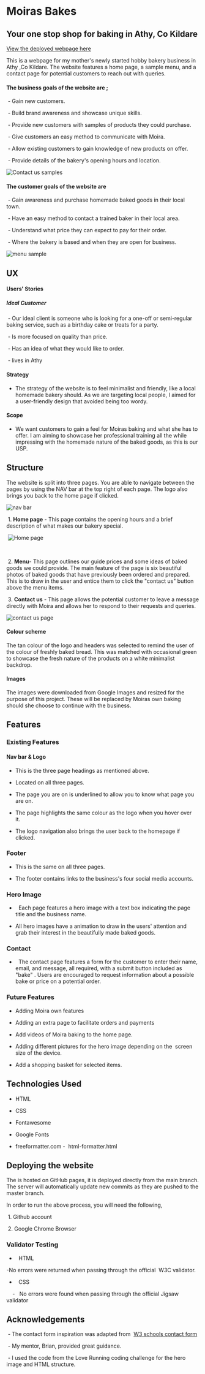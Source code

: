 # Moiras Bakes

## Your one stop shop for baking in Athy, Co Kildare

[View the deployed webpage here ](https://aodhank25.github.io/Moiras-Bakes-/index.html)

This is a webpage for my mother's newly started hobby bakery business in Athy ,Co Kildare. The website features a home page, a sample menu, and a contact page for potential customers to reach out with queries.

#### **The business goals of the website are ;**

 - Gain new customers.

 - Build brand awareness and showcase unique skills. 

 - Provide new customers with samples of products they could purchase.

 - Give customers an easy method to communicate with Moira.

 - Allow existing customers to gain knowledge of new products on offer. 

 - Provide details of the bakery's opening hours and location. 

![Contact us samples ](assets/images/contact-us-snip.jpg)

#### **The customer goals of the website are** 

 - Gain awareness and purchase homemade baked goods in their local town. 

 - Have an easy method to contact a trained baker in their local area. 

 - Understand what price they can expect to pay for their order. 

 - Where the bakery is based and when they are open for business. 

![menu sample](assets/images/menu-snip.jpg)

## UX

#### Users' Stories

##### Ideal Customer

 - Our ideal client is someone who is looking for a one-off or semi-regular baking service, such as a birthday cake or treats for a party. 

 - Is more focused on quality than price.

 - Has an idea of what they would like to order.

 - lives in Athy

#### Strategy 

- The strategy of the website is to feel minimalist and friendly, like a local homemade bakery should. As we are targeting local people, I aimed for a user-friendly design that avoided being too wordy. 

#### Scope

- We want customers to gain a feel for Moiras baking and what she has to offer. I am aiming to showcase her professional training all the while impressing with the homemade nature of the baked goods, as this is our USP. 

## Structure

The website is split into three pages. You are able to navigate between the pages by using the NAV bar at the top right of each page. The logo also brings you back to the home page if clicked.

![nav bar ](assets/images/nav-elements-snip.jpg)

 1. **Home page** - This page contains the opening hours and a brief description of what makes our bakery special. 

 ![Home page](assets/images/home-page.jpg)

 

 2. **Menu**- This page outlines our guide prices and some ideas of baked goods we could provide. The main feature of the page is six beautiful photos of baked goods that have previously been ordered and prepared. This is to draw in the user and entice them to click the "contact us" button above the menu items.

 3. **Contact us** - This page allows the potential customer to leave a message directly with Moira and allows her to respond to their requests and queries. 

![contact us page](assets/images/contact-us-full-page.jpg)

#### Colour scheme

The tan colour of the logo and headers was selected to remind the user of the colour of freshly baked bread. This was matched with occasional green to showcase the fresh nature of the products on a white minimalist backdrop. 

#### Images

The images were downloaded from Google Images and resized for the purpose of this project. These will be replaced by Moiras own baking should she choose to continue with the business. 

## Features 

### Existing Features

#### Nav bar & Logo 

- This is the three page headings as mentioned above. 

- Located on all three pages. 

- The page you are on is underlined to allow you to know what page you are on. 

- The page highlights the same colour as the logo when you hover over it. 

- The logo navigation also brings the user back to the homepage if clicked. 

### Footer 

- This is the same on all three pages. 

- The footer contains links to the business's four social media accounts. 

### Hero Image

-   Each page features a hero image with a text box indicating the page title and the business name. 

- All hero images have a animation to draw in the users' attention and grab their interest in the beautifully made baked goods. 

### Contact

-   The contact page features a form for the customer to enter their name, email, and message, all required, with a submit button included as "bake" . Users are encouraged to request information about a possible bake or price on a potential order. 

### Future Features

- Adding Moira own features 

- Adding an extra page to facilitate orders and payments 

- Add videos of Moira baking to the home page. 

- Adding different pictures for the hero image depending on the  screen size of the device. 

- Add a shopping basket for selected items. 

## Technologies Used

- HTML 

- CSS

- Fontawesome 

- Google Fonts 

- freeformatter.com -  html-formatter.html

## Deploying the website

The is hosted on GitHub pages, it is deployed directly from the main branch. The server will automatically update new commits as they are pushed to the master branch. 

In order to run the above process, you will need the following, 

 1. Github account 

 2. Google Chrome Browser 

### Validator Testing

-   HTML

-No errors were returned when passing through the official  W3C validator.

-   CSS

    -   No errors were found when passing through the official Jigsaw validator

## Acknowledgements

 - The contact form inspiration was adapted from  [W3 schools contact form](https://www.w3schools.com/howto/howto_css_contact_form.asp)

 - My mentor, Brian, provided great guidance. 

 - I used the code from the Love Running coding challenge for the hero image and HTML structure. 

 